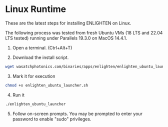 # Linux Runtime

These are the latest steps for installing ENLIGHTEN on Linux.

The following process was tested from fresh Ubuntu VMs (18 LTS and 22.04 LTS tested) running under Parallels 19.3.0 on MacOS 14.4.1.

1. Open a terminal. (Ctrl+Alt+T)

2. Download the install script.

```bash
wget wasatchphotonics.com/binaries/apps/enlighten/enlighten_ubuntu_launcher.sh
```

3. Mark it for execution

```bash
chmod +x enlighten_ubuntu_launcher.sh
```

4. Run it

```bash
./enlighten_ubuntu_launcher
```

5. Follow on-screen prompts. You may be prompted to enter your password to enable "sudo" privileges.
